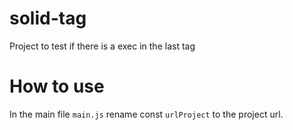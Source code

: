 # solid-tag
Project to test if there is a exec in the last tag 

# How to use
In the main file `main.js` rename const `urlProject` to the project url.